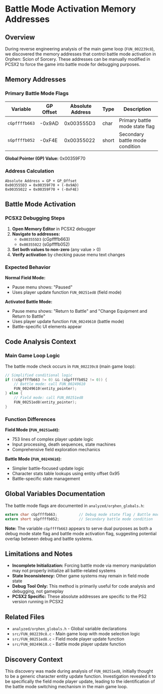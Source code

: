 # Battle Mode Activation Memory Addresses

## Overview

During reverse engineering analysis of the main game loop (`FUN_002239c8`), we discovered the memory addresses that control battle mode activation in Orphen: Scion of Sorcery. These addresses can be manually modified in PCSX2 to force the game into battle mode for debugging purposes.

## Memory Addresses

### Primary Battle Mode Flags

| Variable      | GP Offset | Absolute Address | Type  | Description                     |
| ------------- | --------- | ---------------- | ----- | ------------------------------- |
| `cGpffffb663` | -0x9AD    | 0x003555D3       | char  | Primary battle mode state flag  |
| `sGpffffb052` | -0xF4E    | 0x00355022       | short | Secondary battle mode condition |

**Global Pointer (GP) Value:** 0x00359F70

### Address Calculation

```
Absolute Address = GP + GP_Offset
0x003555D3 = 0x00359F70 + (-0x9AD)
0x00355022 = 0x00359F70 + (-0xF4E)
```

## Battle Mode Activation

### PCSX2 Debugging Steps

1. **Open Memory Editor** in PCSX2 debugger
2. **Navigate to addresses:**
   - `0x003555D3` (cGpffffb663)
   - `0x00355022` (sGpffffb052)
3. **Set both values to non-zero** (any value > 0)
4. **Verify activation** by checking pause menu text changes

### Expected Behavior

**Normal Field Mode:**

- Pause menu shows: "Paused"
- Uses player update function `FUN_00251ed8` (field mode)

**Activated Battle Mode:**

- Pause menu shows: "Return to Battle" and "Change Equipment and Return to Battle"
- Uses player update function `FUN_00249610` (battle mode)
- Battle-specific UI elements appear

## Code Analysis Context

### Main Game Loop Logic

The battle mode check occurs in `FUN_002239c8` (main game loop):

```c
// Simplified conditional logic
if ((cGpffffb663 != 0) && (sGpffffb052 != 0)) {
    // Battle mode: call FUN_00249610
    FUN_00249610(entity_pointer);
} else {
    // Field mode: call FUN_00251ed8
    FUN_00251ed8(entity_pointer);
}
```

### Function Differences

**Field Mode (`FUN_00251ed8`):**

- 753 lines of complex player update logic
- Input processing, death sequences, state machines
- Comprehensive field exploration mechanics

**Battle Mode (`FUN_00249610`):**

- Simpler battle-focused update logic
- Character stats table lookups using entity offset 0x95
- Battle-specific state management

## Global Variables Documentation

The battle mode flags are documented in `analyzed/orphen_globals.h`:

```c
extern char cGpffffb663;          // Debug mode state flag / Battle mode flag
extern short sGpffffb052;         // Secondary battle mode condition
```

**Note:** The variable `cGpffffb663` appears to serve dual purposes as both a debug mode state flag and battle mode activation flag, suggesting potential overlap between debug and battle systems.

## Limitations and Notes

- **Incomplete Initialization:** Forcing battle mode via memory manipulation may not properly initialize all battle-related systems
- **State Inconsistency:** Other game systems may remain in field mode state
- **Debug Tool Only:** This method is primarily useful for code analysis and debugging, not gameplay
- **PCSX2 Specific:** These absolute addresses are specific to the PS2 version running in PCSX2

## Related Files

- `analyzed/orphen_globals.h` - Global variable declarations
- `src/FUN_002239c8.c` - Main game loop with mode selection logic
- `src/FUN_00251ed8.c` - Field mode player update function
- `src/FUN_00249610.c` - Battle mode player update function

## Discovery Context

This discovery was made during analysis of `FUN_00251ed8`, initially thought to be a generic character entity update function. Investigation revealed it to be specifically the field mode player update, leading to the identification of the battle mode switching mechanism in the main game loop.
